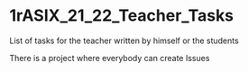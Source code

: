 # 1rASIX_21_22_Teacher_Tasks
List of tasks for the teacher written by himself or the students

There is a project where everybody can create Issues
